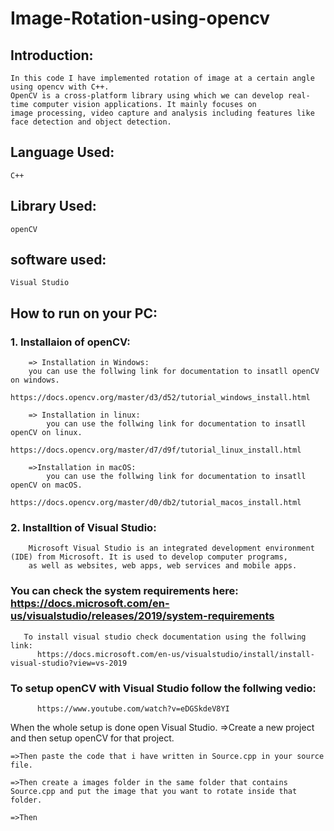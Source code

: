 # Image-Rotation-using-opencv

## Introduction:
    In this code I have implemented rotation of image at a certain angle using opencv with C++.
    OpenCV is a cross-platform library using which we can develop real-time computer vision applications. It mainly focuses on
    image processing, video capture and analysis including features like face detection and object detection.
    
## Language Used:
    C++
## Library Used:
    openCV
## software used:
    Visual Studio
## How to run on your PC:
### 1. Installaion of openCV:
        => Installation in Windows:
        you can use the follwing link for documentation to insatll openCV on windows.
             https://docs.opencv.org/master/d3/d52/tutorial_windows_install.html
   
        => Installation in linux:
            you can use the follwing link for documentation to insatll openCV on linux.
             https://docs.opencv.org/master/d7/d9f/tutorial_linux_install.html
             
        =>Installation in macOS:
            you can use the follwing link for documentation to insatll openCV on macOS.
             https://docs.opencv.org/master/d0/db2/tutorial_macos_install.html
    
### 2. Installtion of Visual Studio:
        Microsoft Visual Studio is an integrated development environment (IDE) from Microsoft. It is used to develop computer programs,
        as well as websites, web apps, web services and mobile apps.
 ### You can check the system requirements here: https://docs.microsoft.com/en-us/visualstudio/releases/2019/system-requirements
       To install visual studio check documentation using the follwing link:
          https://docs.microsoft.com/en-us/visualstudio/install/install-visual-studio?view=vs-2019
        
###  To setup openCV with Visual Studio follow the follwing vedio:
          https://www.youtube.com/watch?v=eDGSkdeV8YI
       
When the whole setup is done open Visual Studio.
    =>Create a new project and then setup openCV for that project.
    
    =>Then paste the code that i have written in Source.cpp in your source file.
    
    =>Then create a images folder in the same folder that contains Source.cpp and put the image that you want to rotate inside that folder.
    
    =>Then 
